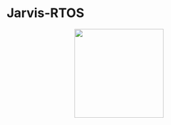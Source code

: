 # Jarvis-RTOS
<p align="center">
    <img width="200" src="![Jarvis](https://github.com/Hazem1009/Jarvis-RTOS/assets/68254631/4a938a8b-ca3e-4eb8-884a-7d4dcdc0e61d)
">
</p>

